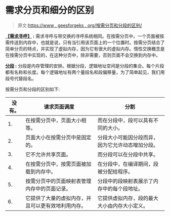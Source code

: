 # 需求分页和细分的区别

> 原文:[https://www . geesforgeks . org/按需分页和分段的区别/](https://www.geeksforgeeks.org/difference-between-demand-paging-and-segmentation/)

**[【需求寻呼】](https://practice.geeksforgeeks.org/problems/demand-paging) :**
需求寻呼与带交换的寻呼系统相同。在按需分页中，一个页面被按需传送到内存中，也就是说，只有当引用该页面上的一个位置时。按需分页结合了简单分页的特点，并实现了虚拟内存，因为它有很大的虚拟内存。惰性交换概念是在按需分页中实现的，在这种分页中，除非需要，否则页面不会交换到内存中。

**[分段](https://www.geeksforgeeks.org/segmentation-in-operating-system/) :**
分段是内存管理的安排。根据分段，逻辑地址空间是分段的集合。每个片段都有名称和长度。每个逻辑地址有两个量段名和段偏移量，为了简单起见，我们用段号代替段名。

按需分页和分段的区别如下:

<center>

| 没有。 | 请求页面调度 | 分割 |
| --- | --- | --- |
| 1. | 在按需分页中，页面大小相等。 | 而在分段中，段可以具有不同的大小。 |
| 2. | 页面大小在按需分页中是固定的。 | 分段大小可能因分段而异，因为它允许动态增加分段。 |
| 3. | 它不允许共享页面。 | 而分段可以在分段中共享。 |
| 4. | 在按需分页中，按需页面被加载到内存中。 | 在分段中，在编译期间，段被分配给程序。 |
| 5. | 按需分页中的页面映射表管理内存中的页面记录。 | 分段中的段映射表展示了内存中的每个段地址。 |
| 6. | 它提供了大量的虚拟内存，并且可以更有效地利用内存。 | 它提供虚拟内存，段的最大大小由内存大小定义。 |

</center>